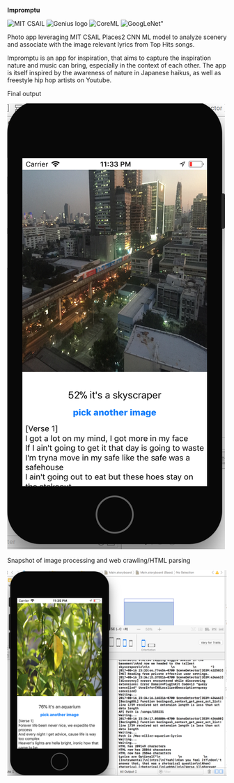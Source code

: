 **Impromptu**

![MIT CSAIL](http://probcomp.org/blog/wp-content/uploads/2017/03/mit_csail_logo.png "MIT CSAIL")
![Genius logo](https://lh3.googleusercontent.com/KEzNV79C2uSJnYjJxImKUt_dIAnXjBiB3aahKHeMOsMAxZJlBvZ6gviOKaReUNBi5v7N=w300 "Genius logo")
![CoreML](https://developer.apple.com/assets/elements/icons/core-ml/core-ml-128x128_2x.png "CoreML")
![GoogLeNet](https://leonardoaraujosantos.gitbooks.io/artificial-inteligence/content/image_folder_5/InceptionModules.png "GoogLeNet")"

Photo app leveraging MIT CSAIL Places2 CNN ML model to analyze scenery and associate with the image relevant lyrics from Top Hits songs.

Impromptu is an app for inspiration, that aims to capture the inspiration nature and music can bring, especially in the context of each other. The app is itself inspired by the awareness of nature in Japanese haikus, as well as freestyle hip hop artists on Youtube.

Final output

![Alt text](./Impromptu-demo-1.png?raw=true "Impromptu demo 1")

Snapshot of image processing and web crawling/HTML parsing

![Alt text](./Impromptu-demo-2.png?raw=true "Impromptu demo 2")

